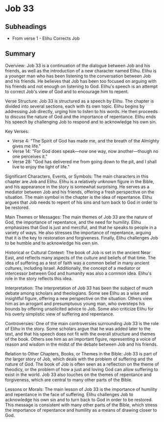 # Job 33

## Subheadings

* From verse 1 - Elihu Corrects Job

## Summary

Overview:
Job 33 is a continuation of the dialogue between Job and his friends, as well as the introduction of a new character named Elihu. Elihu is a younger man who has been listening to the conversation between Job and his friends. He believes that Job has been too focused on arguing with his friends and not enough on listening to God. Elihu's speech is an attempt to correct Job's view of God and to encourage him to repent.

Verse Structure:
Job 33 is structured as a speech by Elihu. The chapter is divided into several sections, each with its own topic. Elihu begins by addressing Job directly, urging him to listen to his words. He then proceeds to discuss the nature of God and the importance of repentance. Elihu ends his speech by challenging Job to respond and to acknowledge his own sin.

Key Verses:
- Verse 4: "The Spirit of God has made me, and the breath of the Almighty gives me life."
- Verse 14: "For God does speak—now one way, now another—though no one perceives it."
- Verse 28: "God has delivered me from going down to the pit, and I shall live to enjoy the light of life."

Significant Characters, Events, or Symbols:
The main characters in this chapter are Job and Elihu. Elihu is a relatively unknown figure in the Bible, and his appearance in the story is somewhat surprising. He serves as a mediator between Job and his friends, offering a fresh perspective on the situation. The main symbol in the chapter is the idea of repentance. Elihu argues that Job needs to repent of his sins and turn back to God in order to be restored.

Main Themes or Messages:
The main themes of Job 33 are the nature of God, the importance of repentance, and the need for humility. Elihu emphasizes that God is just and merciful, and that he speaks to people in a variety of ways. He also stresses the importance of repentance, arguing that it is the key to restoration and forgiveness. Finally, Elihu challenges Job to be humble and to acknowledge his own sin.

Historical or Cultural Context:
The book of Job is set in the ancient Near East, and reflects many aspects of the culture and beliefs of that time. The idea of suffering as a test of faith was a common belief in many ancient cultures, including Israel. Additionally, the concept of a mediator or intercessor between God and humanity was also a common idea. Elihu's role in the story reflects this idea.

Interpretation:
The interpretation of Job 33 has been the subject of much debate among scholars and theologians. Some see Elihu as a wise and insightful figure, offering a new perspective on the situation. Others view him as an arrogant and presumptuous young man, who oversteps his bounds by offering unsolicited advice to Job. Some also criticize Elihu for his overly simplistic view of suffering and repentance.

Controversies:
One of the main controversies surrounding Job 33 is the role of Elihu in the story. Some scholars argue that he was added later to the text, and that his speech does not fit with the overall structure and themes of the book. Others see him as an important figure, representing a voice of reason and wisdom in the midst of the debate between Job and his friends.

Relation to Other Chapters, Books, or Themes in the Bible:
Job 33 is part of the larger story of Job, which deals with the problem of suffering and the nature of God. The book of Job is often seen as a reflection on the theme of theodicy, or the problem of how a just and loving God can allow suffering to exist in the world. Job 33 also touches on the themes of repentance and forgiveness, which are central to many other parts of the Bible.

Lessons or Morals:
The main lesson of Job 33 is the importance of humility and repentance in the face of suffering. Elihu challenges Job to acknowledge his own sin and to turn back to God in order to be restored. This message is consistent with many other parts of the Bible, which stress the importance of repentance and humility as a means of drawing closer to God.